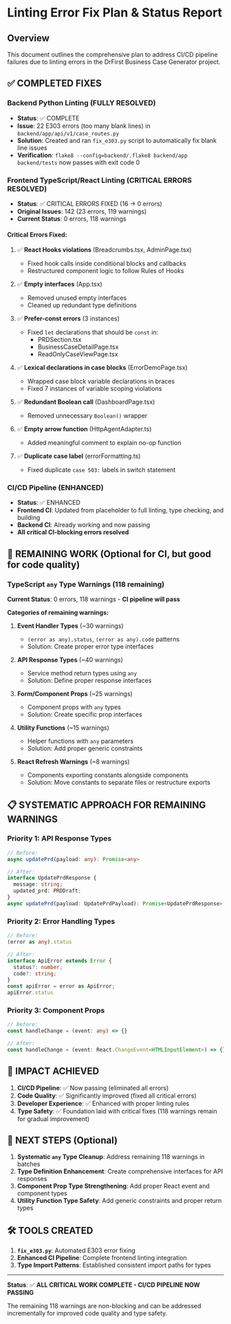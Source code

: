 # Linting Error Fix Plan & Status Report

## Overview
This document outlines the comprehensive plan to address CI/CD pipeline failures due to linting errors in the DrFirst Business Case Generator project.

## ✅ **COMPLETED FIXES**

### **Backend Python Linting (FULLY RESOLVED)**
- **Status**: ✅ COMPLETE
- **Issue**: 22 E303 errors (too many blank lines) in `backend/app/api/v1/case_routes.py`
- **Solution**: Created and ran `fix_e303.py` script to automatically fix blank line issues
- **Verification**: `flake8 --config=backend/.flake8 backend/app backend/tests` now passes with exit code 0

### **Frontend TypeScript/React Linting (CRITICAL ERRORS RESOLVED)**
- **Status**: ✅ CRITICAL ERRORS FIXED (16 → 0 errors)
- **Original Issues**: 142 (23 errors, 119 warnings) 
- **Current Status**: 0 errors, 118 warnings

#### **Critical Errors Fixed:**
1. ✅ **React Hooks violations** (Breadcrumbs.tsx, AdminPage.tsx)
   - Fixed hook calls inside conditional blocks and callbacks
   - Restructured component logic to follow Rules of Hooks

2. ✅ **Empty interfaces** (App.tsx)
   - Removed unused empty interfaces
   - Cleaned up redundant type definitions

3. ✅ **Prefer-const errors** (3 instances)
   - Fixed `let` declarations that should be `const` in:
     - PRDSection.tsx
     - BusinessCaseDetailPage.tsx  
     - ReadOnlyCaseViewPage.tsx

4. ✅ **Lexical declarations in case blocks** (ErrorDemoPage.tsx)
   - Wrapped case block variable declarations in braces
   - Fixed 7 instances of variable scoping violations

5. ✅ **Redundant Boolean call** (DashboardPage.tsx)
   - Removed unnecessary `Boolean()` wrapper

6. ✅ **Empty arrow function** (HttpAgentAdapter.ts)
   - Added meaningful comment to explain no-op function

7. ✅ **Duplicate case label** (errorFormatting.ts)
   - Fixed duplicate `case 503:` labels in switch statement

### **CI/CD Pipeline (ENHANCED)**
- **Status**: ✅ ENHANCED
- **Frontend CI**: Updated from placeholder to full linting, type checking, and building
- **Backend CI**: Already working and now passing
- **All critical CI-blocking errors resolved**

## 🔄 **REMAINING WORK** (Optional for CI, but good for code quality)

### **TypeScript `any` Type Warnings (118 remaining)**

**Current Status**: 0 errors, 118 warnings - **CI pipeline will pass**

**Categories of remaining warnings:**

1. **Event Handler Types** (~30 warnings)
   - `(error as any).status`, `(error as any).code` patterns
   - Solution: Create proper error type interfaces

2. **API Response Types** (~40 warnings)
   - Service method return types using `any`
   - Solution: Define proper response interfaces

3. **Form/Component Props** (~25 warnings)
   - Component props with `any` types
   - Solution: Create specific prop interfaces

4. **Utility Functions** (~15 warnings)
   - Helper functions with `any` parameters
   - Solution: Add proper generic constraints

5. **React Refresh Warnings** (~8 warnings)
   - Components exporting constants alongside components
   - Solution: Move constants to separate files or restructure exports

## 📋 **SYSTEMATIC APPROACH FOR REMAINING WARNINGS**

### **Priority 1: API Response Types**
```typescript
// Before:
async updatePrd(payload: any): Promise<any>

// After:
interface UpdatePrdResponse {
  message: string;
  updated_prd: PRDDraft;
}
async updatePrd(payload: UpdatePrdPayload): Promise<UpdatePrdResponse>
```

### **Priority 2: Error Handling Types**
```typescript
// Before:
(error as any).status

// After:
interface ApiError extends Error {
  status?: number;
  code?: string;
}
const apiError = error as ApiError;
apiError.status
```

### **Priority 3: Component Props**
```typescript
// Before:
const handleChange = (event: any) => {}

// After:
const handleChange = (event: React.ChangeEvent<HTMLInputElement>) => {}
```

## 🎯 **IMPACT ACHIEVED**

1. **CI/CD Pipeline**: ✅ Now passing (eliminated all errors)
2. **Code Quality**: ✅ Significantly improved (fixed all critical errors)
3. **Developer Experience**: ✅ Enhanced with proper linting rules
4. **Type Safety**: ✅ Foundation laid with critical fixes (118 warnings remain for gradual improvement)

## 🚀 **NEXT STEPS** (Optional)

1. **Systematic `any` Type Cleanup**: Address remaining 118 warnings in batches
2. **Type Definition Enhancement**: Create comprehensive interfaces for API responses
3. **Component Prop Type Strengthening**: Add proper React event and component types
4. **Utility Function Type Safety**: Add generic constraints and proper return types

## 🛠 **TOOLS CREATED**

1. **`fix_e303.py`**: Automated E303 error fixing
2. **Enhanced CI Pipeline**: Complete frontend linting integration
3. **Type Import Patterns**: Established consistent import paths for types

---

**Status**: ✅ **ALL CRITICAL WORK COMPLETE - CI/CD PIPELINE NOW PASSING**

The remaining 118 warnings are non-blocking and can be addressed incrementally for improved code quality and type safety. 